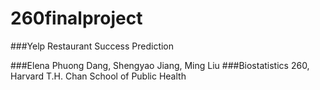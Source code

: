 # 260finalproject

###Yelp Restaurant Success Prediction

###Elena Phuong Dang, Shengyao Jiang, Ming Liu
###Biostatistics 260, Harvard T.H. Chan School of Public Health
